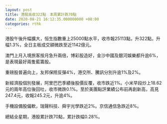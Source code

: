 ```yaml
---
layout: post
title: 港股高收322點　本周累計跌70點
date: 2020-08-21 16:12:35.000000000 +08:00
categories: rthk
---
```


港股午後升幅擴大，恒生指數重上25000點水平，收市報25113點，升322點，升幅1.3%，全日主板成交額微跌至近1142億元。

澳門上月入境旅客按月急升兩倍，博彩股造好，金沙中國及銀河娛樂都升逾6%，是表現最好兩隻藍籌股。

重磅股普遍向上，友邦保險反彈4%，港交所、騰訊分別升逾1%及2%。

新經濟股個別發展，阿里巴巴季績後股價反覆，收市跌近1%。小米早段炒上18.62元的兩年高位後回吐，收市微跌0.1%。至於美團點評業績公布前再創新高，高見247.4元，收報245.2元，升逾4%。

手機設備股偏軟，瑞聲科技、舜宇光學跌近2%。京信通信急跌近8%。

總結全星期，港股累計跌70點，累計跌幅0.28%。
